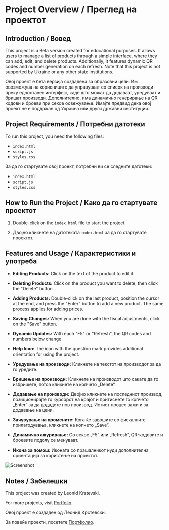 # Project Overview / Преглед на проектот

## Introduction / Вовед

This project is a Beta version created for educational purposes. It allows users to manage a list of products through a simple interface, where they can add, edit, and delete products. Additionally, it features dynamic QR codes and number generation on each refresh. Note that this project is not supported by Ukraine or any other state institutions.

Овој проект е бета верзија создадена за образовни цели. Им овозможува на корисниците да управуваат со список на производи преку едноставен интерфејс, каде што можат да додаваат, уредуваат и бришат производи. Дополнително, има динамично генерирање на QR кодови и броеви при секое освежување. Имајте предвид дека овој проект не е поддржан од Украина или други државни институции.

## Project Requirements / Потребни датотеки

To run this project, you need the following files:
- `index.html`
- `script.js`
- `styles.css`

За да го стартувате овој проект, потребни ви се следните датотеки:
- `index.html`
- `script.js`
- `styles.css`

## How to Run the Project / Како да го стартувате проектот

1. Double-click on the `index.html` file to start the project.

1. Двојно кликнете на датотеката `index.html` за да го стартувате проектот.

## Features and Usage / Карактеристики и употреба

- **Editing Products:** Click on the text of the product to edit it.
- **Deleting Products:** Click on the product you want to delete, then click the "Delete" button.
- **Adding Products:** Double-click on the last product, position the cursor at the end, and press the "Enter" button to add a new product. The same process applies for adding prices.
- **Saving Changes:** When you are done with the fiscal adjustments, click on the "Save" button.
- **Dynamic Updates:** With each "F5" or "Refresh", the QR codes and numbers below change.
- **Help Icon:** The icon with the question mark provides additional orientation for using the project.

- **Уредување на производи:** Кликнете на текстот на производот за да го уредите.
- **Бришење на производи:** Кликнете на производот што сакате да го избришете, потоа кликнете на копчето „Delete“.
- **Додавање на производи:** Двојно кликнете на последниот производ, позиционирајте го курсорот на крајот и притиснете го копчето „Enter“ за да додадете нов производ. Истиот процес важи и за додавање на цени.
- **Зачувување на промените:** Кога ќе завршите со фискалните прилагодувања, кликнете на копчето „Save“.
- **Динамично ажурирање:** Со секое „F5“ или „Refresh“, QR-кодовите и броевите подолу се менуваат.
- **Икона за помош:** Иконата со прашалникот нуди дополнителна ориентација за користење на проектот.

![Screenshot](1.png)

## Notes / Забелешки

This project was created by Leonid Krstevski.

For more projects, visit [Portfolio](https://krstevski-portfolio.000webhostapp.com/krstevski/index.html).

Овој проект е создаден од Леонид Крстевски.

За повеќе проекти, посетете [Портфолио](https://krstevski-portfolio.000webhostapp.com/krstevski/index.html).
